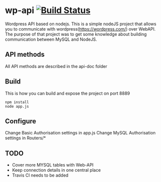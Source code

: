 # wp-api [![Build Status](https://travis-ci.org/jwszolek/wp-api.svg?branch=master)](https://travis-ci.org/jwszolek/wp-api)
Wordpress API based on nodejs. This is a simple nodeJS project that allows you to communicate with wordpress(https://wordpress.com/) over WebAPI.
The purpose of that project was to get some knowledge about building communication between MySQL and NodeJS.


## API methods
All API methods are described in the api-doc folder

## Build
This is how you can build and expose the project on port 8889

```
npm install
node app.js

```

## Configure
Change Basic Authorisation settings in app.js
Change MySQL Authorisation settings in Routers/*

## TODO
* Cover more MYSQL tables with Web-API
* Keep connection details in one central place
* Travis CI needs to be added
